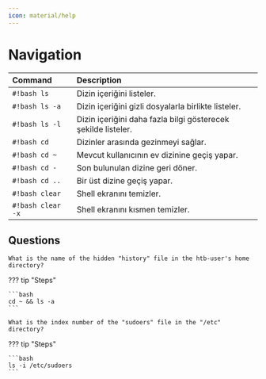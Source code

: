 ```yaml
---
icon: material/help
---
```


# Navigation

| Command | Description |
|:---|:---|
| `#!bash ls` | Dizin içeriğini listeler. |
| `#!bash ls -a` | Dizin içeriğini gizli dosyalarla birlikte listeler. |
| `#!bash ls -l` | Dizin içeriğini daha fazla bilgi gösterecek şekilde listeler. |
| `#!bash cd` | Dizinler arasında gezinmeyi sağlar. |
| `#!bash cd ~` | Mevcut kullanıcının ev dizinine geçiş yapar. |
| `#!bash cd -` | Son bulunulan dizine geri döner. |
| `#!bash cd ..` | Bir üst dizine geçiş yapar. |
| `#!bash clear` | Shell ekranını temizler. |
| `#!bash clear -x` | Shell ekranını kısmen temizler. |

## Questions

```text
What is the name of the hidden "history" file in the htb-user's home directory?
```

??? tip "Steps"

    ```bash
    cd ~ && ls -a
    ```

```text
What is the index number of the "sudoers" file in the "/etc" directory?
```

??? tip "Steps"

    ```bash
    ls -i /etc/sudoers
    ```

